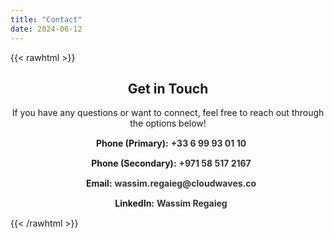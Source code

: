 ```yaml
---
title: "Contact"
date: 2024-06-12
---
```


{{< rawhtml >}}
<div class="contact-page">
  <h2>Get in Touch</h2>
  <p>If you have any questions or want to connect, feel free to reach out through the options below!</p>
  
  <ul class="contact-list">
    <li>
      <i class="fa fa-phone"></i> 
      <strong>Phone (Primary):</strong> <a class="phone-link" href="tel:+33699930110">+33 6 99 93 01 10</a>
    </li>
    <li>
      <i class="fa fa-phone"></i> 
      <strong>Phone (Secondary):</strong> <a class="phone-link" href="tel:+971585172167">+971 58 517 2167</a>
    </li>
    <li>
      <i class="fa fa-envelope"></i> 
      <strong>Email:</strong> <a href="mailto:wassim.regaieg@cloudwaves.co">wassim.regaieg@cloudwaves.co</a>
    </li>
    <li>
      <i class="fa fa-linkedin"></i> 
      <strong>LinkedIn:</strong> <a href="https://www.linkedin.com/in/wassim-regaieg-837578177/" target="_blank">Wassim Regaieg</a>
    </li>
  </ul>
  
  <style>
    .contact-page {
      text-align: center;
    }
    .contact-list {
      list-style: none;
      padding: 0;
    }
    .contact-list li {
      margin: 15px 0;
    }
    .contact-list i {
      font-size: 24px;
      margin-right: 10px;
    }
    .contact-list a {
      text-decoration: none;
      color: #ffffff; /* Default text color for dark mode */
      font-weight: bold; /* Make links bolder for visibility */
    }
    .contact-list a:hover {
      color: #0077b5; /* LinkedIn blue */
    }

    /* Phone link color */
    .phone-link {
      color: #ffcc00; /* Change this to your desired color */
    }
    .phone-link:hover {
      color: #ffd700; /* Lighter shade on hover */
    }

    /* Dark mode specific */
    body.dark-mode .contact-page, body.dark-mode .contact-list a {
      color: #ffffff; /* Ensures visibility in dark mode */
    }

    /* Light mode */
    body:not(.dark-mode) .contact-list a {
      color: #333; /* Dark text for light mode */
    }
  </style>
</div>
{{< /rawhtml >}}
